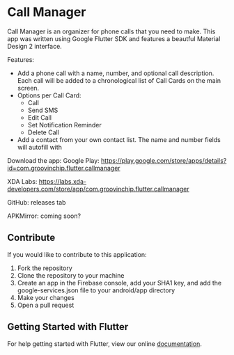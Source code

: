 # Call Manager

Call Manager is an organizer for phone calls that you need to make. This app was written using Google Flutter SDK and features a beautful Material Design 2 interface.

Features:
- Add a phone call with a name, number, and optional call description. Each call will be added to a chronological list of Call Cards on the main screen.
- Options per Call Card:
	- Call
	- Send SMS
	- Edit Call
	- Set Notification Reminder
	- Delete Call
- Add a contact from your own contact list. The name and number fields will autofill with

Download the app:
Google Play: https://play.google.com/store/apps/details?id=com.groovinchip.flutter.callmanager

XDA Labs: https://labs.xda-developers.com/store/app/com.groovinchip.flutter.callmanager

GitHub: releases tab

APKMirror: coming soon?

## Contribute
If you would like to contribute to this application:
1. Fork the repository
2. Clone the repository to your machine
3. Create an app in the Firebase console, add your SHA1 key, and add the google-services.json file to your android/app directory
4. Make your changes
5. Open a pull request

## Getting Started with Flutter

For help getting started with Flutter, view our online
[documentation](https://flutter.io/).
